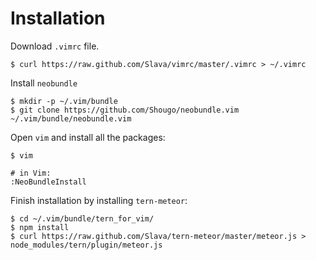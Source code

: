 Installation
===

Download `.vimrc` file.

    $ curl https://raw.github.com/Slava/vimrc/master/.vimrc > ~/.vimrc

Install `neobundle`

    $ mkdir -p ~/.vim/bundle
    $ git clone https://github.com/Shougo/neobundle.vim ~/.vim/bundle/neobundle.vim

Open `vim` and install all the packages:

    $ vim
   
    # in Vim:
    :NeoBundleInstall


Finish installation by installing `tern-meteor`:

    $ cd ~/.vim/bundle/tern_for_vim/
    $ npm install
    $ curl https://raw.github.com/Slava/tern-meteor/master/meteor.js > node_modules/tern/plugin/meteor.js




